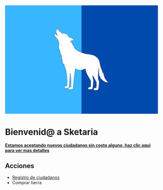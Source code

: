 ![Bandera de Sketaria](Bandera.PNG)
# Bienvenid@ a Sketaria
**[Estamos aceptando nuevos ciudadanos sin costo alguno, haz clic aquí para ver mas detalles](registro)**

## Acciones
- [Registro de ciudadanos](registro)
- Comprar tierra
